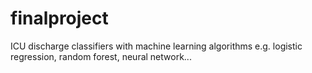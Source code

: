 # finalproject
ICU discharge classifiers with machine learning algorithms e.g. logistic regression, random forest, neural network...
